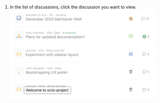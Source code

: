 1. In the list of discussions, click the discussion you want to view.
  ![Discussion in list of discussions for a repository](/assets/images/help/discussions/click-discussion-in-list.png)
